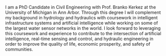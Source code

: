 I am a PhD Candidate in Civil Engineering with Prof. Branko Kerkez at the University of Michigan in Ann Arbor. Through this degree I will complement my background in hydrology and hydraulics with coursework in intelligent infrastructure systems and artificial intelligence while working on some of the largest water sensor networks in the world. I look forward to leveraging this coursework and experience to contribute to the intersection of artificial intelligence, real-time sensing and control, and hydraulic engineering in order to improve the quality of life, economic prosperity, and safety of communities.
